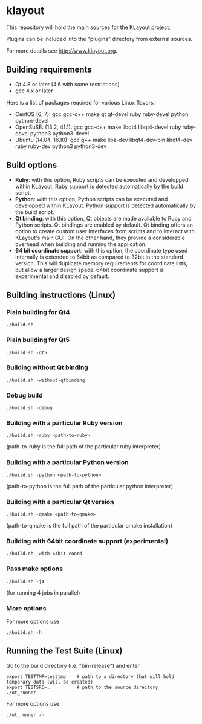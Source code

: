# klayout

This repository will hold the main sources for the KLayout project.

Plugins can be included into the "plugins" directory from external sources.

For more details see http://www.klayout.org.


## Building requirements

* Qt 4.8 or later (4.6 with some restrictions)
* gcc 4.x or later

Here is a list of packages required for various Linux flavors:

* CentOS (6, 7): gcc gcc-c++ make qt qt-devel ruby ruby-devel python python-devel
* OpenSuSE: (13.2, 41.1): gcc gcc-c++ make libqt4 libqt4-devel ruby ruby-devel python3 python3-devel 
* Ubuntu (14.04, 16.10): gcc g++ make libz-dev libqt4-dev-bin libqt4-dev ruby ruby-dev python3 python3-dev

## Build options

* <b>Ruby</b>: with this option, Ruby scripts can be executed and developped within KLayout. Ruby support is detected automatically by the build script.
* <b>Python</b>: with this option, Python scripts can be executed and developped within KLayout. Python support is detected automatically by the build script.
* <b>Qt binding</b>: with this option, Qt objects are made available to Ruby and Python scripts. Qt bindings are enabled by default. Qt binding offers an option to create custom user interfaces from scripts and to interact with KLayout's main GUI. On the other hand, they provide a considerable overhead when building and running the application.
* <b>64 bit coordinate support</b>: with this option, the coordinate type used internally is extended to 64bit as compared to 32bit in the standard version. This will duplicate memory requirements for coordinate lists, but allow a larger design space. 64bit coordinate support is experimental and disabled by default.

## Building instructions (Linux)

### Plain building for Qt4

    ./build.sh 
    
### Plain building for Qt5

    ./build.sh -qt5 
    
### Building without Qt binding

    ./build.sh -without-qtbinding
    
### Debug build

    ./build.sh -debug

### Building with a particular Ruby version

    ./build.sh -ruby <path-to-ruby>

(path-to-ruby is the full path of the particular ruby interpreter)

### Building with a particular Python version

    ./build.sh -python <path-to-python>

(path-to-python is the full path of the particular python interpreter)

### Building with a particular Qt version

    ./build.sh -qmake <path-to-qmake>

(path-to-qmake is the full path of the particular qmake installation)

### Building with 64bit coordinate support (experimental)

    ./build.sh -with-64bit-coord

### Pass make options

    ./build.sh -j4 
    
(for running 4 jobs in parallel)

### More options

For more options use

    ./build.sh -h

## Running the Test Suite (Linux)

Go to the build directory (i.e. "bin-release") and enter

    export TESTTMP=testtmp    # path to a directory that will hold temporary data (will be created)
    export TESTSRC=..         # path to the source directory
    ./ut_runner
    
For more options use

    ./ut_runner -h


